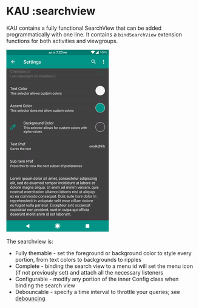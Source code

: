 # KAU :searchview

KAU contains a fully functional SearchView that can be added programmatically with one line. 
It contains a `bindSearchView` extension functions for both activities and viewgroups.

![Search View Gif](https://raw.githubusercontent.com/AllanWang/Storage-Hub/master/kau/kau_search_view.gif)

The searchview is:
* Fully themable - set the foreground or background color to style every portion, from text colors to backgrounds to ripples
* Complete - binding the search view to a menu id will set the menu icon (if not previously set) and attach all the necessary listeners
* Configurable - modify any portion of the inner Config class when binding the search view
* Debouncable - specify a time interval to throttle your queries; see [debouncing](/core#debounce)